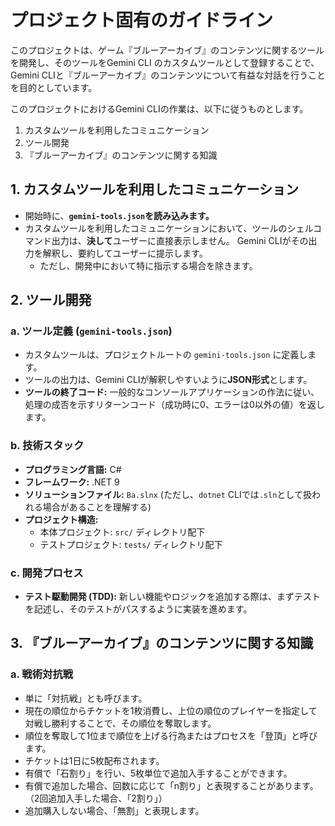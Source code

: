 # プロジェクト固有のガイドライン

このプロジェクトは、ゲーム『ブルーアーカイブ』のコンテンツに関するツールを開発し、そのツールをGemini CLI のカスタムツールとして登録することで、Gemini CLIと『ブルーアーカイブ』のコンテンツについて有益な対話を行うことを目的としています。

このプロジェクトにおけるGemini CLIの作業は、以下に従うものとします。

1. カスタムツールを利用したコミュニケーション
2. ツール開発
3. 『ブルーアーカイブ』のコンテンツに関する知識

## 1. カスタムツールを利用したコミュニケーション

*   開始時に、**`gemini-tools.json`を読み込みます。**
*   カスタムツールを利用したコミュニケーションにおいて、ツールのシェルコマンド出力は、**決して**ユーザーに直接表示しません。 Gemini CLIがその出力を解釈し、要約してユーザーに提示します。
    *   ただし、開発中において特に指示する場合を除きます。

## 2. ツール開発

### a. ツール定義 (`gemini-tools.json`)

*   カスタムツールは、プロジェクトルートの `gemini-tools.json` に定義します。
*   ツールの出力は、Gemini CLIが解釈しやすいように**JSON形式**とします。
*   **ツールの終了コード:** 一般的なコンソールアプリケーションの作法に従い、処理の成否を示すリターンコード（成功時に0、エラーは0以外の値）を返します。

### b. 技術スタック

*   **プログラミング言語:** C#
*   **フレームワーク:** .NET 9
*   **ソリューションファイル:** `Ba.slnx` (ただし、`dotnet` CLIでは`.sln`として扱われる場合があることを理解する)
*   **プロジェクト構造:**
    *   本体プロジェクト: `src/` ディレクトリ配下
    *   テストプロジェクト: `tests/` ディレクトリ配下

### c. 開発プロセス

*   **テスト駆動開発 (TDD):** 新しい機能やロジックを追加する際は、まずテストを記述し、そのテストがパスするように実装を進めます。

## 3. 『ブルーアーカイブ』のコンテンツに関する知識

### a. 戦術対抗戦

*   単に「対抗戦」とも呼びます。
*   現在の順位からチケットを1枚消費し、上位の順位のプレイヤーを指定して対戦し勝利することで、その順位を奪取します。
*   順位を奪取して1位まで順位を上げる行為またはプロセスを「登頂」と呼びます。
*   チケットは1日に5枚配布されます。
   *   有償で「石割り」を行い、5枚単位で追加入手することができます。
   *   有償で追加した場合、回数に応じて「n割り」と表現することがあります。（2回追加入手した場合、「2割り」）
   *   追加購入しない場合、「無割」と表現します。
